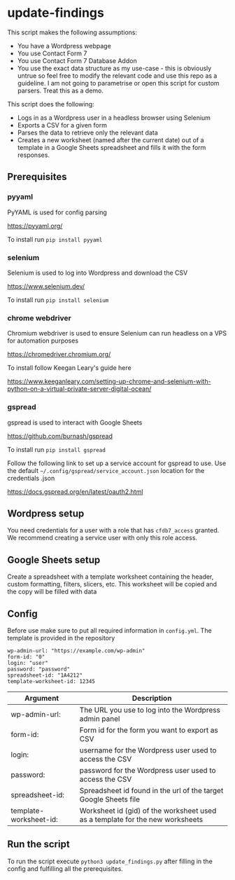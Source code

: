 # update-findings
This script makes the following assumptions:
- You have a Wordpress webpage
- You use Contact Form 7
- You use Contact Form 7 Database Addon
- You use the exact data structure as my use-case - this is obviously untrue so feel free to modify the relevant code and use this repo as a guideline. I am not going to parametrise or open this script for custom parsers. Treat this as a demo.

This script does the following:
- Logs in as a Wordpress user in a headless browser using Selenium
- Exports a CSV for a given form
- Parses the data to retrieve only the relevant data
- Creates a new worksheet (named after the current date) out of a template in a Google Sheets spreadsheet and fills it with the form responses.

## Prerequisites
### pyyaml
PyYAML is used for config parsing

https://pyyaml.org/

To install run `pip install pyyaml`

### selenium
Selenium is used to log into Wordpress and download the CSV

https://www.selenium.dev/

To install run `pip install selenium`

### chrome webdriver
Chromium webdriver is used to ensure Selenium can run headless on a VPS for automation purposes

https://chromedriver.chromium.org/

To install follow Keegan Leary's guide here

https://www.keeganleary.com/setting-up-chrome-and-selenium-with-python-on-a-virtual-private-server-digital-ocean/

### gspread
gspread is used to interact with Google Sheets

https://github.com/burnash/gspread

To install run `pip install gspread`

Follow the following link to set up a service account for gspread to use. Use the default `~/.config/gspread/service_account.json` location for the credentials .json

https://docs.gspread.org/en/latest/oauth2.html

## Wordpress setup
You need credentials for a user with a role that has `cfdb7_access` granted. We recommend creating a service user with only this role access.

## Google Sheets setup
Create a spreadsheet with a template worksheet containing the header, custom formatting, filters, slicers, etc. This worksheet will be copied and the copy will be filled with data

## Config
Before use make sure to put all required information in `config.yml`. The template is provided in the repository
```
wp-admin-url: "https://example.com/wp-admin"
form-id: "0"
login: "user"
password: "password"
spreadsheet-id: "1A4212"
template-worksheet-id: 12345
```
| Argument               | Description                                                                   |
|------------------------|-------------------------------------------------------------------------------|
| wp-admin-url:          | The URL you use to log into the Wordpress admin panel                         |
| form-id:               | Form id for the form you want to export as CSV                                |
| login:                 | username for the Wordpress user used to access the CSV                        |
| password:              | password for the Wordpress user used to access the CSV                        |
| spreadsheet-id:        | Spreadsheet id found in the url of the target Google Sheets file              |
| template-worksheet-id: | Worksheet id (gid) of the worksheet used as a template for the new worksheets |

## Run the script
To run the script execute `python3 update_findings.py` after filling in the config and fulfilling all the prerequisites.
